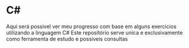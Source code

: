 # C#
 Aqui será possivel ver meu progresso com base em alguns exercicios utilizando a linguagem C# 
 Este repositório serve unica e exclusivamente como ferramenta de estudo e possiveis consultas 
